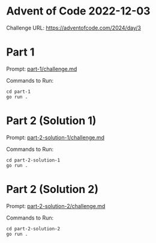 # Advent of Code 2022-12-03

Challenge URL: https://adventofcode.com/2024/day/3

# Part 1

Prompt: [part-1/challenge.md](part-1/challenge.md)

Commands to Run:
```
cd part-1
go run .
```

# Part 2 (Solution 1)

Prompt: [part-2-solution-1/challenge.md](part-2-solution-1/challenge.md)

Commands to Run:
```
cd part-2-solution-1
go run .
```

# Part 2 (Solution 2)

Prompt: [part-2-solution-2/challenge.md](part-2-solution-2/challenge.md)

Commands to Run:
```
cd part-2-solution-2
go run .
```